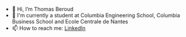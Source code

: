 - 👋 Hi, I’m Thomas Beroud
- :blue_book:  I'm currently a student at Columbia Engineering School, Columbia Business School and Ecole Centrale de Nantes
- 📫 How to reach me: [LinkedIn](https://www.linkedin.com/in/thomas-beroud/)

<!---
ThomxsBrd/ThomxsBrd is a ✨ special ✨ repository because its `README.md` (this file) appears on your GitHub profile.
You can click the Preview link to take a look at your changes.

- 👀 I’m interested in ...
- 🌱 I’m currently learning ...
- 💞️ I’m looking to collaborate on ...

--->
